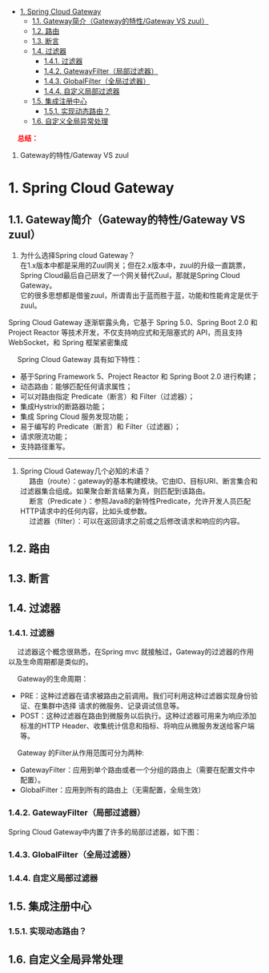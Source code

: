 
<!-- TOC -->

- [1. Spring Cloud Gateway](#1-spring-cloud-gateway)
    - [1.1. Gateway简介（Gateway的特性/Gateway VS zuul）](#11-gateway简介gateway的特性gateway-vs-zuul)
    - [1.2. 路由](#12-路由)
    - [1.3. 断言](#13-断言)
    - [1.4. 过滤器](#14-过滤器)
        - [1.4.1. 过滤器](#141-过滤器)
        - [1.4.2. GatewayFilter（局部过滤器）](#142-gatewayfilter局部过滤器)
        - [1.4.3. GlobalFilter（全局过滤器）](#143-globalfilter全局过滤器)
        - [1.4.4. 自定义局部过滤器](#144-自定义局部过滤器)
    - [1.5. 集成注册中心](#15-集成注册中心)
        - [1.5.1. 实现动态路由？](#151-实现动态路由)
    - [1.6. 自定义全局异常处理](#16-自定义全局异常处理)

<!-- /TOC -->

&emsp; **<font color = "red">总结：</font>**  
1. Gateway的特性/Gateway VS zuul  



# 1. Spring Cloud Gateway
<!-- 

*** Spring Cloud Gateway夺命连环10问？
https://mp.weixin.qq.com/s/YdMQTVH8vqKnWXyRXxTmag
网关Spring Cloud Gateway科普 
https://mp.weixin.qq.com/s/NIc6bredbMF2jpabagv2lg

-->



## 1.1. Gateway简介（Gateway的特性/Gateway VS zuul）  

1. 为什么选择Spring cloud Gateway？  
在1.x版本中都是采用的Zuul网关；但在2.x版本中，zuul的升级一直跳票，Spring Cloud最后自己研发了一个网关替代Zuul，那就是Spring Cloud Gateway。  
它的很多思想都是借鉴zuul，所谓青出于蓝而胜于蓝，功能和性能肯定是优于zuul。  

Spring Cloud Gateway 逐渐崭露头角，它基于 Spring 5.0、Spring Boot 2.0 和 Project Reactor 等技术开发，不仅支持响应式和无阻塞式的 API，而且支持 WebSocket，和 Spring 框架紧密集成  


&emsp; Spring Cloud Gateway 具有如下特性：

* 基于Spring Framework 5、Project Reactor 和 Spring Boot 2.0 进行构建；
* 动态路由：能够匹配任何请求属性；
* 可以对路由指定 Predicate（断言）和 Filter（过滤器）；
* 集成Hystrix的断路器功能；
* 集成 Spring Cloud 服务发现功能；
* 易于编写的 Predicate（断言）和 Filter（过滤器）；
* 请求限流功能；
* 支持路径重写。  



------------
1. Spring Cloud Gateway几个必知的术语？  
&emsp; 路由（route）：gateway的基本构建模块。它由ID、目标URI、断言集合和过滤器集合组成。如果聚合断言结果为真，则匹配到该路由。  
&emsp; 断言（Predicate ）：参照Java8的新特性Predicate，允许开发人员匹配HTTP请求中的任何内容，比如头或参数。  
&emsp; 过滤器（filter）：可以在返回请求之前或之后修改请求和响应的内容。  


## 1.2. 路由  



## 1.3. 断言  


## 1.4. 过滤器
### 1.4.1. 过滤器  
&emsp; 过滤器这个概念很熟悉，在Spring mvc 就接触过，Gateway的过滤器的作用以及生命周期都是类似的。  

&emsp; Gateway的生命周期：

* PRE：这种过滤器在请求被路由之前调用。我们可利用这种过滤器实现身份验证、在集群中选择 请求的微服务、记录调试信息等。  
* POST：这种过滤器在路由到微服务以后执行。这种过滤器可用来为响应添加标准的HTTP Header、收集统计信息和指标、将响应从微服务发送给客户端等。  

&emsp; Gateway 的Filter从作用范围可分为两种:

* GatewayFilter：应用到单个路由或者一个分组的路由上（需要在配置文件中配置）。  
* GlobalFilter：应用到所有的路由上（无需配置，全局生效）  



### 1.4.2. GatewayFilter（局部过滤器）
Spring Cloud Gateway中内置了许多的局部过滤器，如下图：  


### 1.4.3. GlobalFilter（全局过滤器）  



### 1.4.4. 自定义局部过滤器  
<!-- 
Gateway：自定义过滤器 
https://mp.weixin.qq.com/s/1QQYCM4dTjzbkF9FJjB5qw

-->

## 1.5. 集成注册中心  



### 1.5.1. 实现动态路由？  
<!-- 

https://mp.weixin.qq.com/s/bFEIYPZOhisg8skjMDvdJw
-->


## 1.6. 自定义全局异常处理